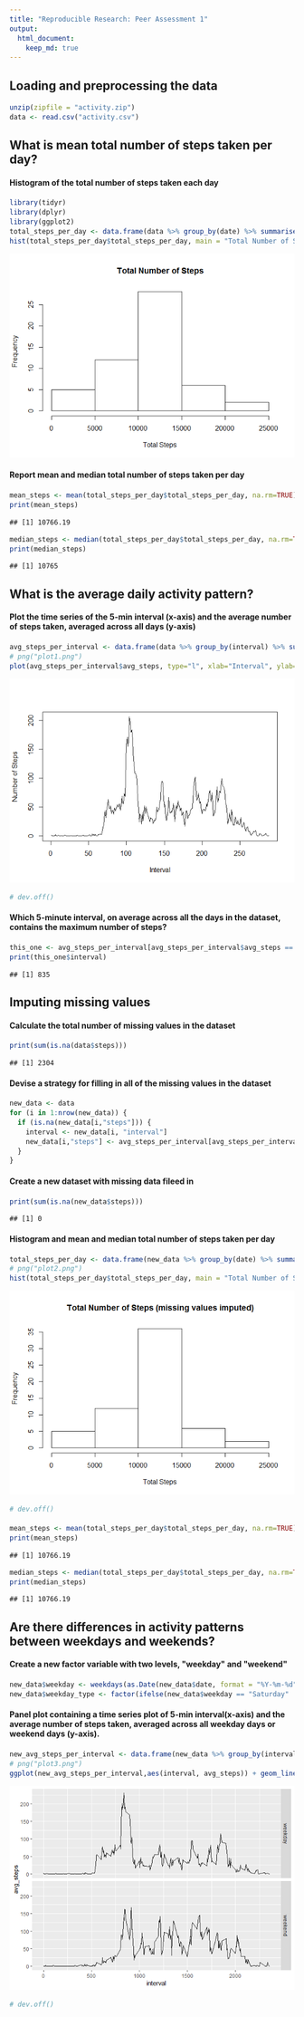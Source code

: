 ```yaml
---
title: "Reproducible Research: Peer Assessment 1"
output: 
  html_document:
    keep_md: true
---
```



## Loading and preprocessing the data

```r
unzip(zipfile = "activity.zip")
data <- read.csv("activity.csv")
```


## What is mean total number of steps taken per day?
#### Histogram of the total number of steps taken each day

```r
library(tidyr)
library(dplyr)
library(ggplot2)
total_steps_per_day <- data.frame(data %>% group_by(date) %>% summarise(total_steps_per_day = sum(steps)))
hist(total_steps_per_day$total_steps_per_day, main = "Total Number of Steps", xlab = "Total Steps")
```

![](PA1_template_files/figure-html/unnamed-chunk-2-1.png)<!-- -->

#### Report mean and median total number of steps taken per day

```r
mean_steps <- mean(total_steps_per_day$total_steps_per_day, na.rm=TRUE)
print(mean_steps)
```

```
## [1] 10766.19
```

```r
median_steps <- median(total_steps_per_day$total_steps_per_day, na.rm=TRUE)
print(median_steps)
```

```
## [1] 10765
```


## What is the average daily activity pattern?
#### Plot the time series of the 5-min interval (x-axis) and the average number of steps taken, averaged across all days (y-axis)

```r
avg_steps_per_interval <- data.frame(data %>% group_by(interval) %>% summarise(avg_steps = mean(steps, na.rm=TRUE)))
# png("plot1.png")
plot(avg_steps_per_interval$avg_steps, type="l", xlab="Interval", ylab="Number of Steps")
```

![](PA1_template_files/figure-html/unnamed-chunk-4-1.png)<!-- -->

```r
# dev.off()
```

#### Which 5-minute interval, on average across all the days in the dataset, contains the maximum number of steps?

```r
this_one <- avg_steps_per_interval[avg_steps_per_interval$avg_steps == max(avg_steps_per_interval$avg_steps),]
print(this_one$interval)
```

```
## [1] 835
```



## Imputing missing values

#### Calculate the total number of missing values in the dataset

```r
print(sum(is.na(data$steps)))
```

```
## [1] 2304
```

#### Devise a strategy for filling in all of the missing values in the dataset

```r
new_data <- data
for (i in 1:nrow(new_data)) {
  if (is.na(new_data[i,"steps"])) {
    interval <- new_data[i, "interval"]
    new_data[i,"steps"] <- avg_steps_per_interval[avg_steps_per_interval$interval == interval,"avg_steps"]
  } 
}
```

#### Create a new dataset with missing data fileed in

```r
print(sum(is.na(new_data$steps)))
```

```
## [1] 0
```

#### Histogram and mean and median total number of steps taken per day

```r
total_steps_per_day <- data.frame(new_data %>% group_by(date) %>% summarise(total_steps_per_day = sum(steps)))
# png("plot2.png")
hist(total_steps_per_day$total_steps_per_day, main = "Total Number of Steps (missing values imputed)", xlab = "Total Steps")
```

![](PA1_template_files/figure-html/unnamed-chunk-9-1.png)<!-- -->

```r
# dev.off()

mean_steps <- mean(total_steps_per_day$total_steps_per_day, na.rm=TRUE)
print(mean_steps)
```

```
## [1] 10766.19
```

```r
median_steps <- median(total_steps_per_day$total_steps_per_day, na.rm=TRUE)
print(median_steps)
```

```
## [1] 10766.19
```

## Are there differences in activity patterns between weekdays and weekends?

#### Create a new factor variable with two levels, "weekday" and "weekend"

```r
new_data$weekday <- weekdays(as.Date(new_data$date, format = "%Y-%m-%d"))
new_data$weekday_type <- factor(ifelse(new_data$weekday == "Saturday" | new_data$weekday == "Sunday", "weekend", "weekday"), levels=c("weekday", "weekend"))
```

#### Panel plot containing a time series plot of 5-min interval(x-axis) and the average number of steps taken, averaged across all weekday days or weekend days (y-axis).

```r
new_avg_steps_per_interval <- data.frame(new_data %>% group_by(interval, weekday_type) %>% summarise(avg_steps = mean(steps, na.rm=TRUE)))
# png("plot3.png")
ggplot(new_avg_steps_per_interval,aes(interval, avg_steps)) + geom_line() + facet_grid(weekday_type ~ .)
```

![](PA1_template_files/figure-html/unnamed-chunk-11-1.png)<!-- -->

```r
# dev.off()
```


